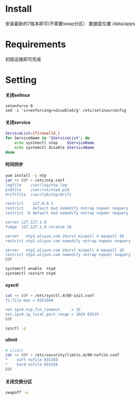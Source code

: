 # Install

安装最新的7版本即可(不需要swap分区）
数据盘位置 /data/apps

# Requirements

初级运维即可完成

# Setting

#### 关闭selinux

```shell
setenforce 0
sed -i 's/=enforcing/=disabled/g' /etc/selinux/config
```

#### 关闭service

```bash
ServiceList={firewalld,}
for ServiceName in "$ServiceList"; do
    echo systemctl stop    $ServiceName
    echo systemctl disable $ServiceName
done
```

#### 时间同步

```bash
yum install -y ntp
cat << EOF > /etc/ntp.conf
logfile    /var/log/ntp.log
pidfile    /var/run/ntpd.pid
driftfile  /var/lib/ntp/drift

restrict    127.0.0.1
restrict    default kod nomodify notrap nopeer noquery
restrict -6 default kod nomodify notrap nopeer noquery

server 127.127.1.0
fudge  127.127.1.0 stratum 10

server   ntp1.aliyun.com iburst minpoll 4 maxpoll 10
restrict ntp1.aliyun.com nomodify notrap nopeer noquery

server   ntp2.aliyun.com iburst minpoll 4 maxpoll 10
restrict ntp2.aliyun.com nomodify notrap nopeer noquery
EOF

systemctl enable  ntpd
systemctl restart ntpd
```

#### sysctl
```bash
cat << EOF > /etc/sysctl.d/80-init.conf
fs.file-max = 6553560

net.ipv4.tcp_fin_timeout     = 15
net.ipv4.ip_local_port_range = 1024 65535
EOF

sysctl -p
```

#### ulimit
```bash
# ulimit
cat << EOF > /etc/security/limits.d/80-nofile.conf
*    soft nofile 655350
*    hard nofile 655350
EOF
```

#### 关闭交换分区
```bash
swapoff -a
```



